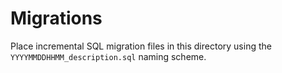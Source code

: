 # Migrations

Place incremental SQL migration files in this directory using the `YYYYMMDDHHMM_description.sql` naming scheme.
